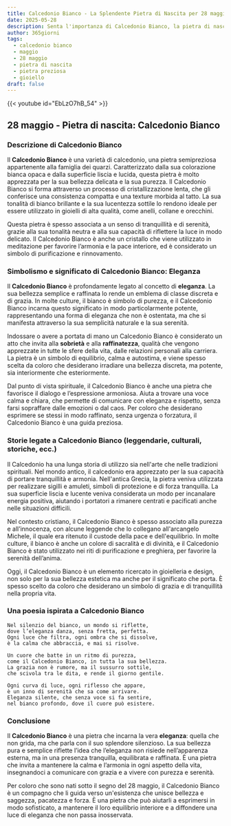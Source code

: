 ```yaml
---
title: Calcedonio Bianco - La Splendente Pietra di Nascita per 28 maggio
date: 2025-05-28
description: Senta l'importanza di Calcedonio Bianco, la pietra di nascita di 28 maggio che simboleggia Eleganza. Lasci che la sua bellezza e il suo significato illuminino la sua giornata.
author: 365giorni
tags:
  - calcedonio bianco
  - maggio
  - 28 maggio
  - pietra di nascita
  - pietra preziosa
  - gioiello
draft: false
---
```


{{< youtube id="EbLzO7hB_54" >}}

## 28 maggio - Pietra di nascita: Calcedonio Bianco

### Descrizione di Calcedonio Bianco

Il **Calcedonio Bianco** è una varietà di calcedonio, una pietra semipreziosa appartenente alla famiglia dei quarzi. Caratterizzato dalla sua colorazione bianca opaca e dalla superficie liscia e lucida, questa pietra è molto apprezzata per la sua bellezza delicata e la sua purezza. Il Calcedonio Bianco si forma attraverso un processo di cristallizzazione lenta, che gli conferisce una consistenza compatta e una texture morbida al tatto. La sua tonalità di bianco brillante e la sua lucentezza sottile lo rendono ideale per essere utilizzato in gioielli di alta qualità, come anelli, collane e orecchini.

Questa pietra è spesso associata a un senso di tranquillità e di serenità, grazie alla sua tonalità neutra e alla sua capacità di riflettere la luce in modo delicato. Il Calcedonio Bianco è anche un cristallo che viene utilizzato in meditazione per favorire l’armonia e la pace interiore, ed è considerato un simbolo di purificazione e rinnovamento.

### Simbolismo e significato di Calcedonio Bianco: Eleganza

Il **Calcedonio Bianco** è profondamente legato al concetto di **eleganza**. La sua bellezza semplice e raffinata lo rende un emblema di classe discreta e di grazia. In molte culture, il bianco è simbolo di purezza, e il Calcedonio Bianco incarna questo significato in modo particolarmente potente, rappresentando una forma di eleganza che non è ostentata, ma che si manifesta attraverso la sua semplicità naturale e la sua serenità.

Indossare o avere a portata di mano un Calcedonio Bianco è considerato un atto che invita alla **sobrietà** e alla **raffinatezza**, qualità che vengono apprezzate in tutte le sfere della vita, dalle relazioni personali alla carriera. La pietra è un simbolo di equilibrio, calma e autostima, e viene spesso scelta da coloro che desiderano irradiare una bellezza discreta, ma potente, sia interiormente che esteriormente.

Dal punto di vista spirituale, il Calcedonio Bianco è anche una pietra che favorisce il dialogo e l’espressione armoniosa. Aiuta a trovare una voce calma e chiara, che permette di comunicare con eleganza e rispetto, senza farsi sopraffare dalle emozioni o dal caos. Per coloro che desiderano esprimere se stessi in modo raffinato, senza urgenza o forzatura, il Calcedonio Bianco è una guida preziosa.

### Storie legate a Calcedonio Bianco (leggendarie, culturali, storiche, ecc.)

Il Calcedonio ha una lunga storia di utilizzo sia nell'arte che nelle tradizioni spirituali. Nel mondo antico, il calcedonio era apprezzato per la sua capacità di portare tranquillità e armonia. Nell'antica Grecia, la pietra veniva utilizzata per realizzare sigilli e amuleti, simboli di protezione e di forza tranquilla. La sua superficie liscia e lucente veniva considerata un modo per incanalare energia positiva, aiutando i portatori a rimanere centrati e pacificati anche nelle situazioni difficili.

Nel contesto cristiano, il Calcedonio Bianco è spesso associato alla purezza e all’innocenza, con alcune leggende che lo collegano all'arcangelo Michele, il quale era ritenuto il custode della pace e dell'equilibrio. In molte culture, il bianco è anche un colore di sacralità e di divinità, e il Calcedonio Bianco è stato utilizzato nei riti di purificazione e preghiera, per favorire la serenità dell’anima.

Oggi, il Calcedonio Bianco è un elemento ricercato in gioielleria e design, non solo per la sua bellezza estetica ma anche per il significato che porta. È spesso scelto da coloro che desiderano un simbolo di grazia e di tranquillità nella propria vita.

### Una poesia ispirata a Calcedonio Bianco

```
Nel silenzio del bianco, un mondo si riflette,
dove l’eleganza danza, senza fretta, perfetta.
Ogni luce che filtra, ogni ombra che si dissolve,
è la calma che abbraccia, e mai si risolve.

Un cuore che batte in un ritmo di purezza,
come il Calcedonio Bianco, in tutta la sua bellezza.
La grazia non è rumore, ma il sussurro sottile,
che scivola tra le dita, e rende il giorno gentile.

Ogni curva di luce, ogni riflesso che appare,
è un inno di serenità che sa come arrivare.
Eleganza silente, che senza voce si fa sentire,
nel bianco profondo, dove il cuore può esistere.
```

### Conclusione

Il **Calcedonio Bianco** è una pietra che incarna la vera **eleganza**: quella che non grida, ma che parla con il suo splendore silenzioso. La sua bellezza pura e semplice riflette l’idea che l’eleganza non risiede nell’apparenza esterna, ma in una presenza tranquilla, equilibrata e raffinata. È una pietra che invita a mantenere la calma e l’armonia in ogni aspetto della vita, insegnandoci a comunicare con grazia e a vivere con purezza e serenità.

Per coloro che sono nati sotto il segno del 28 maggio, il Calcedonio Bianco è un compagno che li guida verso un'esistenza che unisce bellezza e saggezza, pacatezza e forza. È una pietra che può aiutarli a esprimersi in modo sofisticato, a mantenere il loro equilibrio interiore e a diffondere una luce di eleganza che non passa inosservata.